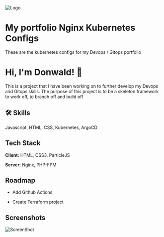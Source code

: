 ![Logo](https://drive.google.com/uc?id=1xSpP5nDq_z5kvgp5GS1DvU_TcpPq6yhu)

# My portfolio Nginx Kubernetes Configs 

These are the kubernetes configs for my Devops / Gitops portfolio


# Hi, I'm Donwald! 👋

This is a project that I have been working on to further develop my Devops and Gitops skills. The purpose of this project is to be a skeleton framework to work off, to branch off and build off 
## 🛠 Skills
Javascript, HTML, CSS, Kubernetes, ArgoCD


## Tech Stack

**Client:** HTML, CSS3, ParticleJS

**Server:** Nginx, PHP-FPM


## Roadmap

- Add Github Actions

- Create Terraform project 


## Screenshots

![ScreenShot](https://drive.google.com/uc?id=1XJuFC-IC7ZxemphfgtA8YptofOlneb7S)
